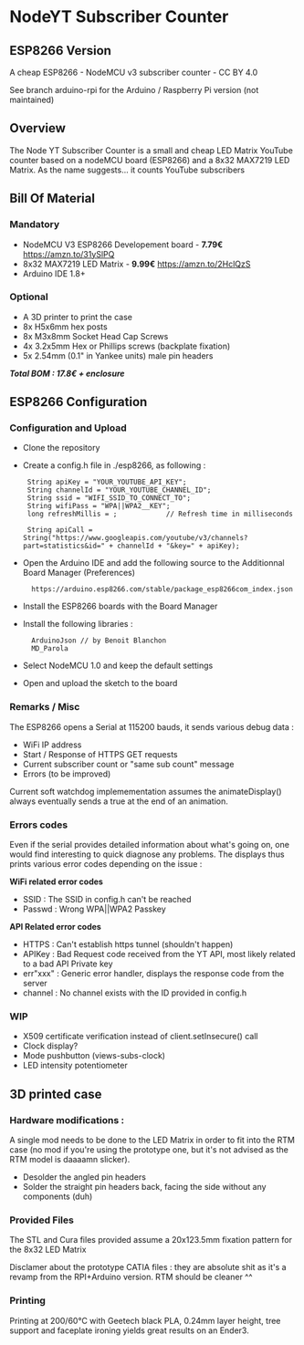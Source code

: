 # NodeYT Subscriber Counter
## ESP8266 Version
A cheap ESP8266 - NodeMCU v3 subscriber counter - CC BY 4.0

See branch arduino-rpi for the Arduino / Raspberry Pi version (not maintained)

## Overview

The Node YT Subscriber Counter is a small and cheap LED Matrix YouTube counter based on a nodeMCU board (ESP8266) and a 8x32 MAX7219 LED Matrix.
As the name suggests... it counts YouTube subscribers

 ## Bill Of Material

### Mandatory
 - NodeMCU V3 ESP8266 Developement board - __7.79€__ https://amzn.to/31ySlPQ
 - 8x32 MAX7219 LED Matrix - __9.99€__ https://amzn.to/2HclQzS 
 - Arduino IDE 1.8+

### Optional
 - A 3D printer to print the case
 - 8x H5x6mm hex posts
 - 8x M3x8mm Socket Head Cap Screws
 - 4x 3.2x5mm Hex or Phillips screws (backplate fixation)
 - 5x 2.54mm (0.1" in Yankee units) male pin headers

__*Total BOM : 17.8€ + enclosure*__

## ESP8266 Configuration 

### Configuration and Upload
 - Clone the repository
 - Create a config.h file in ./esp8266, as following :

        String apiKey = "YOUR_YOUTUBE_API_KEY";
        String channelId = "YOUR_YOUTUBE_CHANNEL_ID";
        String ssid = "WIFI_SSID_TO_CONNECT_TO";
        String wifiPass = "WPA||WPA2__KEY";
        long refreshMillis = ;            // Refresh time in milliseconds

        String apiCall = String("https://www.googleapis.com/youtube/v3/channels?part=statistics&id=" + channelId + "&key=" + apiKey);


- Open the Arduino IDE and add the following source to the Additionnal Board Manager (Preferences)

        https://arduino.esp8266.com/stable/package_esp8266com_index.json

- Install the ESP8266 boards with the Board Manager
- Install the following libraries : 

        ArduinoJson // by Benoit Blanchon
        MD_Parola

- Select NodeMCU 1.0 and keep the default settings
- Open and upload the sketch to the board

### Remarks / Misc

The ESP8266 opens a Serial at 115200 bauds, it sends various debug data :

- WiFi IP address
- Start / Response of HTTPS GET requests
- Current subscriber count or "same sub count" message
- Errors (to be improved)

Current soft watchdog implemementation assumes the animateDisplay() always eventually sends a true at the end of an animation. 

### Errors codes

Even if the serial provides detailed information about what's going on, one would find interesting to quick diagnose any problems. The displays thus prints various error codes depending on the issue : 

__WiFi related error codes__

- SSID : The SSID in config.h can't be reached
- Passwd : Wrong WPA||WPA2 Passkey

__API Related error codes__

- HTTPS : Can't establish https tunnel (shouldn't happen)
- APIKey : Bad Request code received from the YT API, most likely related to a bad API Private key
- err"xxx" : Generic error handler, displays the response code from the server
- channel : No channel exists with the ID provided in config.h

### WIP

- X509 certificate verification instead of client.setInsecure() call
- Clock display?
- Mode pushbutton (views-subs-clock)
- LED intensity potentiometer

## 3D printed case

### Hardware modifications :

A single mod needs to be done to the LED Matrix in order to fit into the RTM case (no mod if you're using the prototype one, but it's not advised as the RTM model is daaaamn slicker).

- Desolder the angled pin headers
- Solder the straight pin headers back, facing the side without any components (duh)

### Provided Files

The STL and Cura files provided assume a 20x123.5mm fixation pattern for the 8x32 LED Matrix

Disclamer about the prototype CATIA files : they are absolute shit as it's a revamp from the RPI+Arduino version.
RTM should be cleaner ^^

### Printing

Printing at 200/60°C with Geetech black PLA, 0.24mm layer height, tree support and faceplate ironing yields great results on an Ender3.
